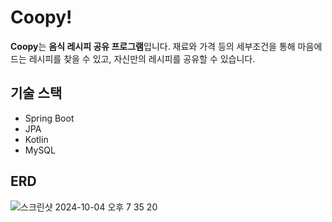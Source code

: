 # Coopy!

**Coopy**는 **음식 레시피 공유 프로그램**입니다.
재료와 가격 등의 세부조건을 통해 마음에 드는 레시피를 찾을 수 있고, 자신만의 레시피를 공유할 수 있습니다.

## 기술 스택

- Spring Boot
- JPA
- Kotlin
- MySQL

## ERD
![스크린샷 2024-10-04 오후 7 35 20](https://github.com/user-attachments/assets/59b6fded-eb70-4c93-b167-7ddfe413b732)
